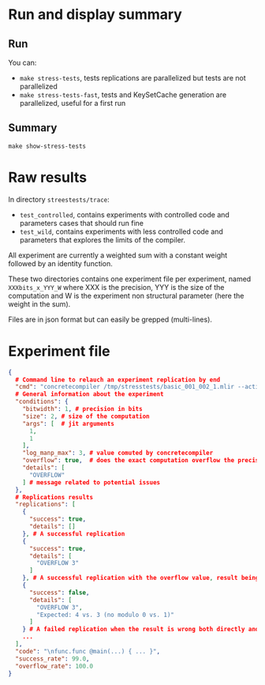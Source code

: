 # Run and display summary

## Run

You can:
- ```make stress-tests```, tests replications are parallelized but tests are not parallelized
- ```make stress-tests-fast```, tests and KeySetCache generation are parallelized, useful for a first run

## Summary

```make show-stress-tests```

# Raw results

In directory ```streestests/trace```:
- ```test_controlled```, contains experiments with controlled code and parameters cases that should run fine
- ```test_wild```, contains experiments with less controlled code and parameters that explores the limits of the compiler.

All experiment are currently a weighted sum with a constant weight followed by an identity function.

These two directories contains one experiment file per experiment, named ```XXXbits_x_YYY_W``` where XXX is the precision, YYY is the size of the computation and W is the experiment non structural parameter (here the weight in the sum).

Files are in json format but can easily be grepped (multi-lines).

# Experiment file

```json
{
  # Command line to relauch an experiment replication by end
  "cmd": "concretecompiler /tmp/stresstests/basic_001_002_1.mlir --action=jit-invoke --jit-funcname=main --jit-args=1 --jit-args=1",
  # General information about the experiment
  "conditions": {
    "bitwidth": 1, # precision in bits
    "size": 2, # size of the computation
    "args": [  # jit arguments
      1,
      1
    ],
    "log_manp_max": 3, # value comuted by concretecompiler
    "overflow": true,  # does the exact computation overflow the precision
    "details": [
      "OVERFLOW"
    ] # message related to potential issues 
  },
  # Replications results
  "replications": [
    {
      "success": true,
      "details": []
    }, # A successful replication
    {
      "success": true,
      "details": [
        "OVERFLOW 3"
      ]
    }, # A successful replication with the overflow value, result being correct when truncated
    {
      "success": false,
      "details": [
        "OVERFLOW 3",
        "Expected: 4 vs. 3 (no modulo 0 vs. 1)"
      ]
    } # A failed replication when the result is wrong both directly and after truncation
    ...
  ],
  "code": "\nfunc.func @main(...) { ... }",
  "success_rate": 99.0,
  "overflow_rate": 100.0
}
```
